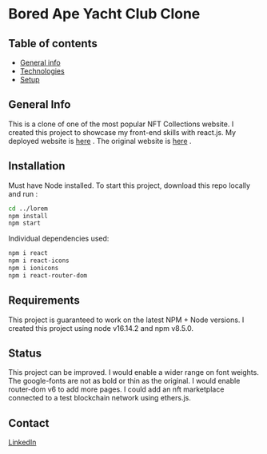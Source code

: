 # Bored Ape Yacht Club Clone

## Table of contents
* [General info](#general-info)
* [Technologies](#technologies)
* [Setup](#setup)

## General Info

This is a clone of one of the most popular NFT Collections website. I created this project to showcase my front-end skills with react.js.
My deployed website is [here](https://boredapeyachtclub.com/#/home) .
The original website is [here](https://boredapeyachtclub.com/#/home) .


## Installation

Must have Node installed. To start this project, download this repo  locally and run :

```bash
cd ../lorem
npm install
npm start
```
Individual dependencies used:

```bash
npm i react
npm i react-icons
npm i ionicons
npm i react-router-dom
```

## Requirements

This project is guaranteed to work on the latest NPM + Node versions.
I created this project using node v16.14.2 and npm v8.5.0.

## Status
This project can be improved. I would enable a wider range on font weights. The google-fonts are not as bold or thin as the original. I would enable router-dom v6 to add more pages. I could add an nft marketplace connected to a test blockchain network using ethers.js.

## Contact
[LinkedIn](www.linkedin.com/in/dhaedream)
